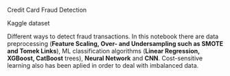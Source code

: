 Credit Card Fraud Detection

Kaggle dataset

Different ways to detect fraud transactions. In this notebook there are data preprocessing (**Feature Scaling, Over- and Undersampling such as SMOTE and Tomek Links**), ML classification algorithms (**Linear Regression, XGBoost, CatBoost** trees), **Neural Network** and **CNN**. Cost-sensitive learning also has been aplied in order to deal with imbalanced data.
